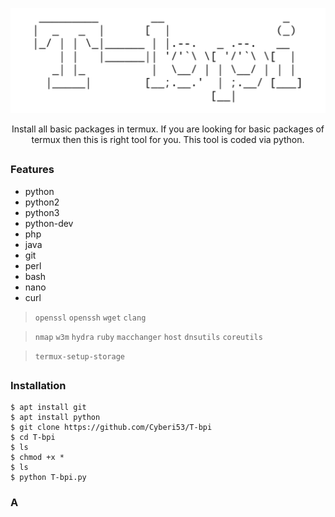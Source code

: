 <!-- T-bpi -->

<p align="center">
 <img src=".imgs/logo.png">
</p>


<p align="center">Install all basic packages in termux. If you are looking for basic packages of termux then this is right tool for you. This tool is coded via python.</p>

##

### Features
- python
- python2
- python3
- python-dev
- php
- java
- git
- perl
- bash
- nano
- curl
> `openssl` `openssh` `wget` `clang`

> `nmap` `w3m` `hydra` `ruby` `macchanger` `host` `dnsutils` `coreutils`

> `termux-setup-storage`

##

### Installation
```
$ apt install git
$ apt install python
$ git clone https://github.com/Cyberi53/T-bpi
$ cd T-bpi
$ ls
$ chmod +x *
$ ls
$ python T-bpi.py
```

### A
